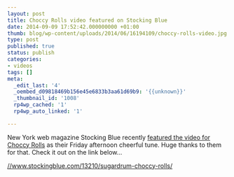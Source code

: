 ```yaml
---
layout: post
title: Choccy Rolls video featured on Stocking Blue
date: 2014-09-09 17:52:42.000000000 +01:00
thumb: blog/wp-content/uploads/2014/06/16194109/choccy-rolls-video.jpg
type: post
published: true
status: publish
categories:
- videos
tags: []
meta:
  _edit_last: '4'
  _oembed_d09818469b156e45e6833b3aa61d69b9: '{{unknown}}'
  _thumbnail_id: '1008'
  rp4wp_cached: '1'
  rp4wp_auto_linked: '1'

---
```

<p>New York web magazine Stocking Blue recently <a title="Choccy Rolls by Sugardrum on stocking blue.com" href="//www.stockingblue.com/13210/sugardrum-choccy-rolls/">featured the video for Choccy Rolls</a> as their Friday afternoon cheerful tune. Huge thanks to them for that. Check it out on the link below...</p>

<p><a href="//www.stockingblue.com/13210/sugardrum-choccy-rolls/">//www.stockingblue.com/13210/sugardrum-choccy-rolls/</a></p>
<p>&nbsp;</p>
